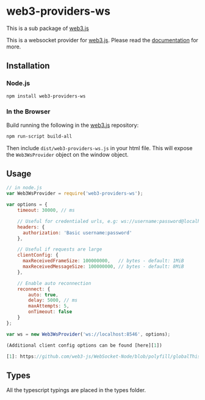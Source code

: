 # web3-providers-ws

This is a sub package of [web3.js][repo]

This is a websocket provider for [web3.js][repo].
Please read the [documentation][docs] for more.

## Installation

### Node.js

```bash
npm install web3-providers-ws
```

### In the Browser

Build running the following in the [web3.js][repo] repository:

```bash
npm run-script build-all
```

Then include `dist/web3-providers-ws.js` in your html file.
This will expose the `Web3WsProvider` object on the window object.

## Usage

```js
// in node.js
var Web3WsProvider = require('web3-providers-ws');

var options = {
    timeout: 30000, // ms

    // Useful for credentialed urls, e.g: ws://username:password@localhost:8546
    headers: {
      authorization: 'Basic username:password'
    },

    // Useful if requests are large
    clientConfig: {
      maxReceivedFrameSize: 100000000,   // bytes - default: 1MiB
      maxReceivedMessageSize: 100000000, // bytes - default: 8MiB
    },

    // Enable auto reconnection
    reconnect: {
        auto: true,
        delay: 5000, // ms
        maxAttempts: 5,
        onTimeout: false
    }
};

var ws = new Web3WsProvider('ws://localhost:8546', options);

(Additional client config options can be found [here][1])

[1]: https://github.com/web3-js/WebSocket-Node/blob/polyfill/globalThis/docs/WebSocketClient.md
```

## Types

All the typescript typings are placed in the types folder.

[docs]: http://web3js.readthedocs.io/en/1.0/
[repo]: https://github.com/ethereum/web3.js
